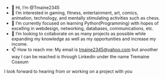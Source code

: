 - 👋 Hi, I’m @Tmaine2345
- 👀 I’m interested in gaming, fitness, entertainment, art, comics, animation, technology, and mentally stimulating activities such as chess.
- 🌱 I’m currently focused on learning Python(Programming) with hopes of excelling in webdesign, networking, databases, communications, etc.
- 💞️ I’m looking to collaborate on as many projects as possible while expanding my knowledge as well as my opportunities and increase my income.
- 📫 How to reach me: My email is tmaine2345@yahoo.com but anoother way I can be reached is through Linkedin under the name Tremaine Coaxum

I look forward to hearing from or working on a project with you
<!---
Tmaine2345/Tmaine2345 is a ✨ special ✨ repository because its `README.md` (this file) appears on your GitHub profile.
You can click the Preview link to take a look at your changes.
--->
